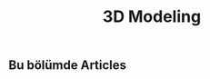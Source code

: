﻿---
title: 3D Modeling
type: docs
weight: 20
url: /tr/java/3d-modeling/
---
## **Bu bölümde Articles**

